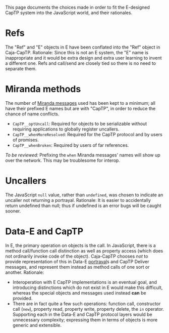 This page documents the choices made in order to fit the E-designed CapTP system into the JavaScript world, and their rationales.

# Refs #

The "Ref" and "E" objects in E have been conflated into the "Ref" object in Caja-CapTP. Rationale: Since this is not an E system, the "E" name is inappropriate and it would be extra design and extra user learning to invent a different one. Refs and call/send are closely tied so there is no need to separate them.

# Miranda methods #

The number of [Miranda messages](http://wiki.erights.org/wiki/Miranda_message) used has been kept to a minimum; all have their prefixed E names but are with "CapTP", in order to reduce the chance of name conflicts.

  * `CapTP__optUncall`: Required for objects to be serializable without requiring applications to globally register uncallers.
  * `CapTP__whenMoreResolved`: Required for the CapTP protocol and by users of promises.
  * `CapTP__whenBroken`: Required by users of far references.

_To be reviewed:_ Prefixing the `when` Miranda messages' names will show up over the network. This may be troublesome for interop.

# Uncallers #

The JavaScript `null` value, rather than `undefined`, was chosen to indicate an uncaller not returning a portrayal. Rationale: It is easier to accidentally return undefined than null; thus if undefined is an error bugs will be caught sooner.

# Data-E and CapTP #

In E, the primary operation on objects is the call. In JavaScript, there is a method call/function call distinction as well as property access (which does not ordinarily invoke code of the object). Caja-CapTP chooses _not_ to provide representation of this in Data-E [portrayal](portrayal.md)s and CapTP Deliver messages, and represent them instead as method calls of one sort or another. Rationale:
  * Interoperation with E CapTP implementations is an eventual goal, and introducing distinctions which do not exist in E would make this difficult, whereas the special objects and messages used instead **can** be provided.
  * There are in fact quite a few such operations: function call, constructor call (`new`), property read, property write, property delete, the `in` operator. Supporting each in the Data-E and CapTP protocol layers would be unnecessary complexity; expressing them in terms of objects is more generic and extensible.